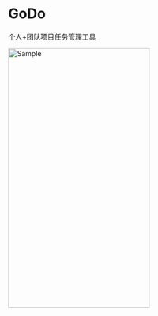 # GoDo
个人+团队项目任务管理工具

<p align="left">
    <img src="https://github.com/lfny2580832/GoDo/blob/master/ScreenShots/zoomToRect.gif" alt="Sample"  width="286" height="526">
</p>
